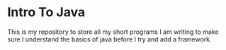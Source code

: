 # Intro To Java
This is my repository to store all my short programs I am writing to make sure I understand the basics of java before I try and add a framework.
